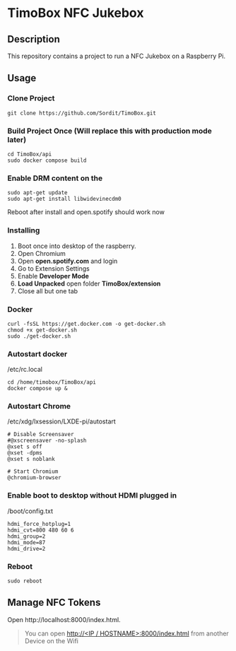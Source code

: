 # TimoBox NFC Jukebox

## Description

This repository contains a project to run a NFC Jukebox on a Raspberry Pi.

## Usage

### Clone Project
```
git clone https://github.com/Sordit/TimoBox.git
```

### Build Project Once (Will replace this with production mode later)
```
cd TimoBox/api
sudo docker compose build
```

### Enable DRM content on the
```
sudo apt-get update
sudo apt-get install libwidevinecdm0
```

Reboot after install and open.spotify should work now

### Installing
1. Boot once into desktop of the raspberry.
2. Open Chromium
3. Open **open.spotify.com** and login
4. Go to Extension Settings
5. Enable **Developer Mode**
6. **Load Unpacked** open folder **TimoBox/extension**
7. Close all but one tab

### Docker
```
curl -fsSL https://get.docker.com -o get-docker.sh
chmod +x get-docker.sh
sudo ./get-docker.sh
```

### Autostart docker
/etc/rc.local
```
cd /home/timobox/TimoBox/api
docker compose up &
```

### Autostart Chrome
/etc/xdg/lxsession/LXDE-pi/autostart

```
# Disable Screensaver
#@xscreensaver -no-splash
@xset s off
@xset -dpms
@xset s noblank

# Start Chromium
@chromium-browser
```

### Enable boot to desktop without HDMI plugged in
/boot/config.txt

```
hdmi_force_hotplug=1
hdmi_cvt=800 480 60 6
hdmi_group=2
hdmi_mode=87
hdmi_drive=2
```

### Reboot
```
sudo reboot
```

## Manage NFC Tokens
Open http://localhost:8000/index.html.
> You can open [http://<IP / HOSTNAME>:8000/index.html](http://IpOrHostname:8000/index.html) from another Device on the Wifi
